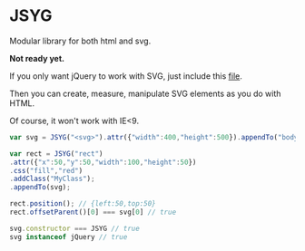 JSYG
====

Modular library for both html and svg.

**Not ready yet.**

If you only want jQuery to work with SVG, just include this [file](https://raw.githubusercontent.com/YannickBochatay/JSYG/master/src/JSYG.js).

Then you can create, measure, manipulate SVG elements as you do with HTML.

Of course, it won't work with IE<9.

```javascript
var svg = JSYG("<svg>").attr({"width":400,"height":500}).appendTo("body");

var rect = JSYG("rect")
.attr({"x":50,"y":50,"width":100,"height":50})
.css("fill","red")
.addClass("MyClass");
.appendTo(svg);

rect.position(); // {left:50,top:50}
rect.offsetParent()[0] === svg[0] // true

svg.constructor === JSYG // true
svg instanceof jQuery // true
```
